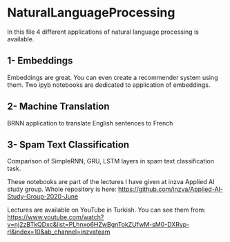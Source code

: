 # NaturalLanguageProcessing

In this file 4 different applications of natural language processing is available.

## 1- Embeddings

Embeddings are great. You can even create a recommender system using them. Two ipyb notebooks are dedicated to application of embeddings.

## 2- Machine Translation

BRNN application to translate English sentences to French

## 3- Spam Text Classification

Comparison of SimpleRNN, GRU, LSTM layers in spam text classification task.


These notebooks are part of the lectures I have given at inzva Applied AI study group. Whole repository is here: https://github.com/inzva/Applied-AI-Study-Group-2020-June

Lectures are available on YouTube in Turkish. You can see them from: https://www.youtube.com/watch?v=nj2zBTkQDxc&list=PLhnxo6HZwBgnTokZUfwM-sM0-DXRyp-rl&index=10&ab_channel=inzvateam

